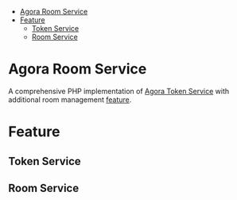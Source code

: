 - [Agora Room Service](#agora-room-service)
- [Feature](#feature)
  - [Token Service](#token-service)
  - [Room Service](#room-service)

# Agora Room Service
A comprehensive PHP implementation of [Agora Token Service](https://github.com/AgoraIO-Community/agora-token-service) with additional room management [feature](#feature).
# Feature
## Token Service
## Room Service
